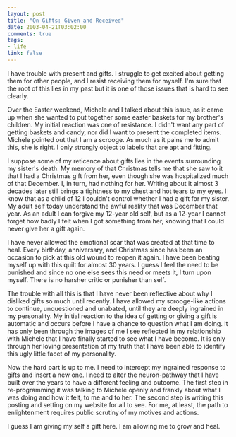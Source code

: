 ```yaml
--- 
layout: post
title: "On Gifts: Given and Received"
date: 2003-04-21T03:02:00
comments: true
tags:
- life
link: false
---
```

I have trouble with present and gifts. I struggle to get excited about getting them for other people, and I resist receiving them for myself. I'm sure that the root of this lies in my past but it is one of those issues that is hard to see clearly.

Over the Easter weekend, Michele and I talked about this issue, as it came up when she wanted to put together some easter baskets for my brother's children. My initial reaction was one of resistance. I didn't want any part of getting baskets and candy, nor did I want to present the completed items. Michele pointed out that I am a scrooge. As much as it pains me to admit this, she is right. I only strongly object to labels that are apt and fitting.

I suppose some of my reticence about gifts lies in the events surrounding my sister's death. My memory of that Christmas tells me that she saw to it that I had a Christmas gift from her, even though she was hospitalized much of that December. I, in turn, had nothing for her. Writing about it almost 3 decades later still brings a tightness to my chest and hot tears to my eyes. I know that as a child of 12 I couldn't control whether I had a gift for my sister. My adult self today understand the awful reality that was December that year. As an adult I can forgive my 12-year old self, but as a 12-year I cannot forget how badly I felt when I got something from her, knowing that I could never give her a gift again.

I have never allowed the emotional scar that was created at that time to heal. Every birthday, anniversary, and Christmas since has been an occasion to pick at this old wound to reopen it again. I have been beating myself up with this quilt for almost 30 years. I guess I feel the need to be punished and since no one else sees this need or meets it, I turn upon myself. There is no harsher critic or punisher than self.

The trouble with all this is that I have never been reflective about why I disliked gifts so much until recently. I have allowed my scrooge-like actions to continue, unquestioned and unabated, until they are deeply ingrained in my personality. My initial reaction to the idea of getting or giving a gift is automatic and occurs before I have a chance to question what I am doing. It has only been through the images of me I see reflected in my relationship with Michele that I have finally started to see what I have become. It is only through her loving presentation of my truth that I have been able to identify this ugly little facet of my personality.

Now the hard part is up to me. I need to intercept my ingrained response to gifts and insert a new one. I need to alter the neuron-pathway that I have built over the years to have a different feeling and outcome. The first step in re-programming it was talking to Michele openly and frankly about what I was doing and how it felt, to me and to her. The second step is writing this posting and setting on my website for all to see. For me, at least, the path to enlightenment requires public scrutiny of my motives and actions.

I guess I am giving my self a gift here. I am allowing me to grow and heal.

